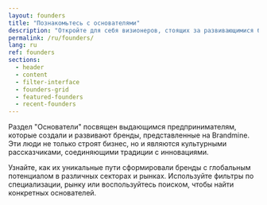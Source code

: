```yaml
---
layout: founders
title: "Познакомьтесь с основателями"
description: "Откройте для себя визионеров, стоящих за развивающимися брендами стран БРИКС+, их истории, опыт и созданные ими бренды."
permalink: /ru/founders/
lang: ru
ref: founders
sections:
  - header
  - content
  - filter-interface
  - founders-grid
  - featured-founders
  - recent-founders
---
```


Раздел "Основатели" посвящен выдающимся предпринимателям, которые создали и развивают бренды, представленные на Brandmine. Эти люди не только строят бизнес, но и являются культурными рассказчиками, соединяющими традиции с инновациями.

Узнайте, как их уникальные пути сформировали бренды с глобальным потенциалом в различных секторах и рынках. Используйте фильтры по специализации, рынку или воспользуйтесь поиском, чтобы найти конкретных основателей.

